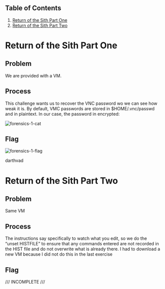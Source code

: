 ## Table of Contents
1. [Return of the Sith Part One](#return-of-th-sith-part-one)
2. [Return of the Sith Part Two](#return-of-the-sith-part-two)

# Return of the Sith Part One
## Problem
We are provided with a VM.

## Process
This challenge wants us to recover the VNC password wo we can see how weak it is.  By default, VMC passwords are stored in $HOME/.vnc/passwd and in plaintext.  In our case, the password in encrypted:

![forensics-1-cat](https://github.com/ryokubaka/CTF-Write-Ups/blob/master/NeverLAN-CTF-2019/Forensics/Images/forensics-1-cat.jpg?raw=true)

## Flag

![forensics-1-flag](https://github.com/ryokubaka/CTF-Write-Ups/blob/master/NeverLAN-CTF-2019/Forensics/Images/forensics-1-flag.jpg?raw=true)

darthvad

# Return of the Sith Part Two
## Problem
Same VM

## Process
The instructions say specifically to watch what you edit, so we do the “unset HISTFILE” to ensure that any commands entered are not recorded in the HIST file and do not overwrite what is already there.  I had to download a new VM because I did not do this in the last exercise

## Flag

/// INCOMPLETE ///
